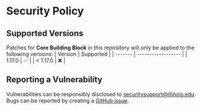 # Security Policy

## Supported Versions
Patches for **Core Building Block** in this repository will only be applied to the following versions:
| Version | Supported          |
| ------- | ------------------ |
| 1.17.0   | :white_check_mark: |
| < 1.17.0 | :x:                |

## Reporting a Vulnerability
Vulnerabilities can be responsibly disclosed to [securitysupport@illinois.edu](mailto:securitysupport@illinois.edu).
Bugs can be reported by creating a [GitHub issue](https://github.com/rokwire/core-building-block/issues/new).